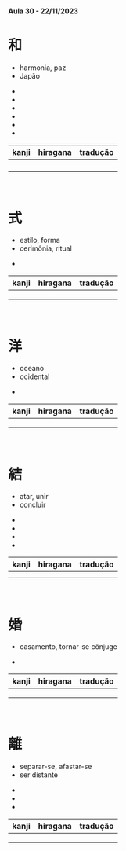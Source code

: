 #### Aula 30 - 22/11/2023


# 和
<ul><li>harmonia, paz</li><li>Japão</li></ul>

<ul><li></li><li></li><li></li><li></li><li></li><li></li></ul>

| kanji | hiragana | tradução |
|:---:|:---:|:---:|
|  |  |  |
|  |  |  |
|  |  |  |
|  |  |  |

<br>


# 式
<ul><li>estilo, forma</li><li>cerimônia, ritual</li></ul>

-

| kanji | hiragana | tradução |
|:---:|:---:|:---:|
|  |  |  |
|  |  |  |
|  |  |  |

<br>


# 洋
<ul><li>oceano</li><li>ocidental</li></ul>

- 

| kanji | hiragana | tradução |
|:---:|:---:|:---:|
|  |  |  |
|  |  |  |
|  |  |  |

<br>


# 結
<ul><li>atar, unir</li><li>concluir</li></ul>

<ul><li></li><li></li><li></li><li></li></ul>

| kanji | hiragana | tradução |
|:---:|:---:|:---:|
|  |  |  |
|  |  |  |

<br>


# 婚
- casamento, tornar-se cônjuge

- 

| kanji | hiragana | tradução |
|:---:|:---:|:---:|
|  |  |  |
|  |  |  |
|  |  |  |

<br>


# 離
<ul><li>separar-se, afastar-se</li><li>ser distante</li></ul>

<ul><li></li><li></li><li></li></ul>

| kanji | hiragana | tradução |
|:---:|:---:|:---:|
|  |  |  |
|  |  |  |
|  |  |  |